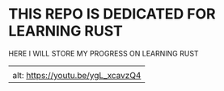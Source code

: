 #  THIS REPO IS DEDICATED FOR LEARNING RUST

HERE I WILL STORE MY PROGRESS ON LEARNING RUST

|     |
| :-: |
|     |
| alt: https://youtu.be/ygL_xcavzQ4 |
